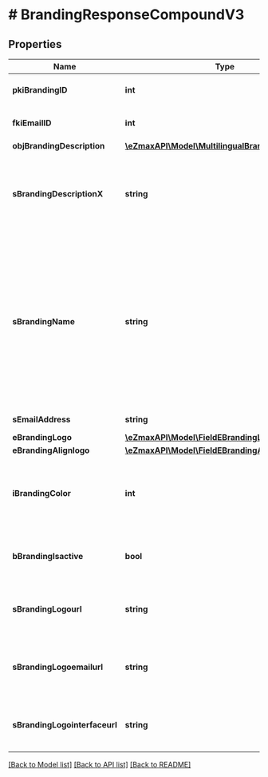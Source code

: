 # # BrandingResponseCompoundV3

## Properties

Name | Type | Description | Notes
------------ | ------------- | ------------- | -------------
**pkiBrandingID** | **int** | The unique ID of the Branding |
**fkiEmailID** | **int** | The unique ID of the Email | [optional]
**objBrandingDescription** | [**\eZmaxAPI\Model\MultilingualBrandingDescription**](MultilingualBrandingDescription.md) |  |
**sBrandingDescriptionX** | **string** | The Description of the Branding in the language of the requester |
**sBrandingName** | **string** | The name of the Branding  This value will only be set if you wish to overwrite the default name. If you want to keep the default name, leave this property empty | [optional]
**sEmailAddress** | **string** | The email address. | [optional]
**eBrandingLogo** | [**\eZmaxAPI\Model\FieldEBrandingLogo**](FieldEBrandingLogo.md) |  |
**eBrandingAlignlogo** | [**\eZmaxAPI\Model\FieldEBrandingAlignlogo**](FieldEBrandingAlignlogo.md) |  |
**iBrandingColor** | **int** | The primary color. This is a RGB color converted into integer |
**bBrandingIsactive** | **bool** | Whether the Branding is active or not |
**sBrandingLogourl** | **string** | The url of the picture used as logo in the Branding | [optional]
**sBrandingLogoemailurl** | **string** | The url of the picture used in email as logo in the Branding | [optional]
**sBrandingLogointerfaceurl** | **string** | The url of the picture used as logo in the Branding | [optional]

[[Back to Model list]](../../README.md#models) [[Back to API list]](../../README.md#endpoints) [[Back to README]](../../README.md)

